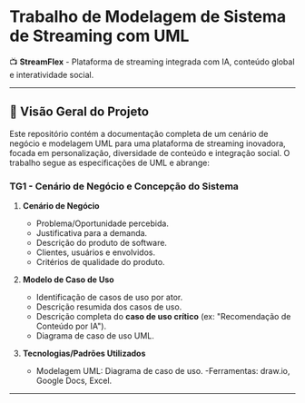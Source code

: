 # Trabalho de Modelagem de Sistema de Streaming com UML  

📺 **StreamFlex** - Plataforma de streaming integrada com IA, conteúdo global e interatividade social.  

---

## 📌 Visão Geral do Projeto  
Este repositório contém a documentação completa de um cenário de negócio e modelagem UML para uma plataforma de streaming inovadora, focada em personalização, diversidade de conteúdo e integração social. O trabalho segue as especificações de UML e abrange:  

### **TG1 - Cenário de Negócio e Concepção do Sistema**  
1. **Cenário de Negócio**  
   - Problema/Oportunidade percebida.  
   - Justificativa para a demanda.  
   - Descrição do produto de software.  
   - Clientes, usuários e envolvidos.  
   - Critérios de qualidade do produto.  

2. **Modelo de Caso de Uso**  
   - Identificação de casos de uso por ator.  
   - Descrição resumida dos casos de uso.  
   - Descrição completa do **caso de uso crítico** (ex: "Recomendação de Conteúdo por IA").  
   - Diagrama de caso de uso UML.  

3. **Tecnologias/Padrões Utilizados**
   - Modelagem UML: Diagrama de caso de uso.
   -Ferramentas: draw.io, Google Docs, Excel.

---
